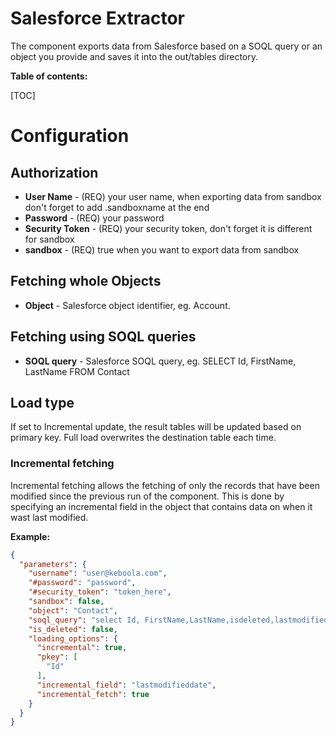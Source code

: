 # Salesforce Extractor

The component exports data from Salesforce based on a SOQL query or an object you provide 
and saves it into the out/tables directory.

**Table of contents:**  
  
[TOC]

# Configuration

## Authorization

- **User Name** - (REQ) your user name, when exporting data from sandbox don't forget to add .sandboxname at the end
- **Password** - (REQ) your password
- **Security Token** - (REQ) your security token, don't forget it is different for sandbox
- **sandbox** - (REQ) true when you want to export data from sandbox

## Fetching whole Objects

- **Object** - Salesforce object identifier, eg. Account.

## Fetching using SOQL queries

- **SOQL query** - Salesforce SOQL query, eg. SELECT Id, FirstName, LastName FROM Contact

## Load type
If set to Incremental update, the result tables will be updated based on primary key. 
Full load overwrites the destination table each time.
### Incremental fetching 

Incremental fetching allows the fetching of only the records that have been modified since the previous run of
the component. This is done by specifying an incremental field in the object that contains data on when it wast last modified.


**Example:**

```json
{
  "parameters": {
    "username": "user@keboola.com",
    "#password": "password",
    "#security_token": "token_here",
    "sandbox": false,
    "object": "Contact",
    "soql_query": "select Id, FirstName,LastName,isdeleted,lastmodifieddate from Contact",
    "is_deleted": false,
    "loading_options": {
      "incremental": true,
      "pkey": [
        "Id"
      ],
      "incremental_field": "lastmodifieddate",
      "incremental_fetch": true
    }
  }
}
```


